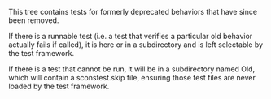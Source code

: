 This tree contains tests for formerly deprecated behaviors
that have since been removed.

If there is a runnable test (i.e. a test that verifies a
particular old behavior actually fails if called), it is
here or in a subdirectory and is left selectable by the
test framework.

If there is a test that cannot be run, it will be in a
subdirectory named Old, which will contain a sconstest.skip
file, ensuring those test files are never loaded by the
test framework.


